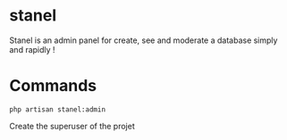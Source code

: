 # stanel

Stanel is an admin panel for create, see and moderate a database simply and rapidly !

# Commands

```
php artisan stanel:admin
```
Create the superuser of the projet

